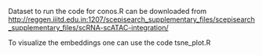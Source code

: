 
Dataset to run the code for conos.R can be downloaded from http://reggen.iiitd.edu.in:1207/scepisearch_supplementary_files/scepisearch_supplementary_files/scRNA-scATAC-integration/

To visualize the embeddings one can use the code tsne_plot.R

